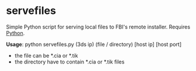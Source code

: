 # servefiles

Simple Python script for serving local files to FBI's remote installer. Requires [Python](https://www.python.org/downloads/).

**Usage**: python servefiles.py (3ds ip) (file / directory) \[host ip\] \[host port\]

  - the file can be *.cia or *.tik
  - the directory have to contain *.cia or *.tik files
